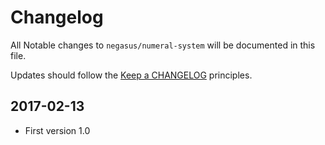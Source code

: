 # Changelog

All Notable changes to `negasus/numeral-system` will be documented in this file.

Updates should follow the [Keep a CHANGELOG](http://keepachangelog.com/) principles.

## 2017-02-13
- First version 1.0
